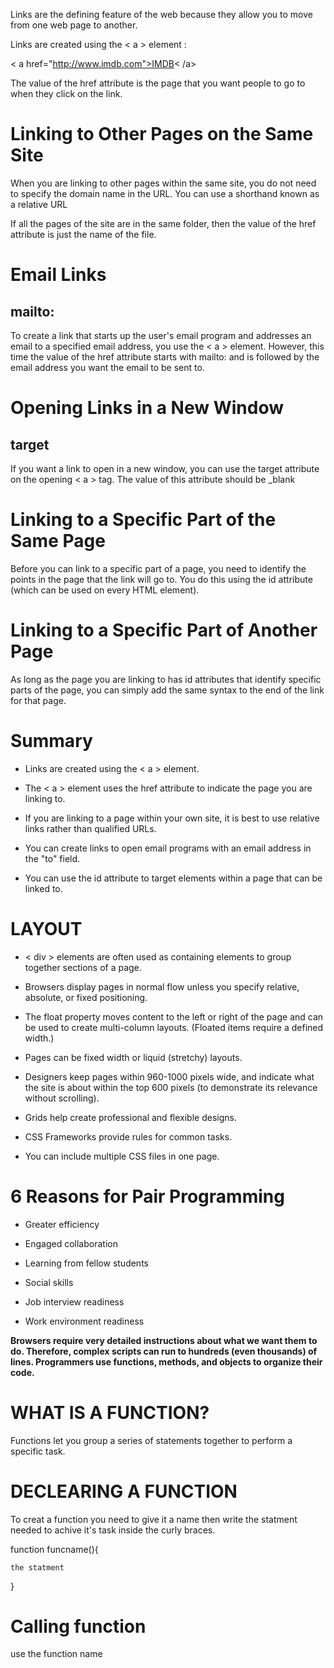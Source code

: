 Links are the defining feature of the web
because they allow you to move from
one web page to another.

Links are created using the < a > element :

< a href="http://www.imdb.com">IMDB< /a>

The value of the
href attribute is the page that
you want people to go to when
they click on the link.

# Linking to Other Pages on the Same Site

When you are linking to other
pages within the same site,
you do not need to specify the
domain name in the URL. You
can use a shorthand known as a
relative URL

If all the pages of the site are in
the same folder, then the value
of the href attribute is just the
name of the file.

# Email Links

## mailto:

To create a link that starts up
the user's email program and
addresses an email to a specified
email address, you use the < a >
element. However, this time the
value of the href attribute starts
with mailto: and is followed by
the email address you want the
email to be sent to.

# Opening Links in a New Window

## target

If you want a link to open in a
new window, you can use the
target attribute on the opening
< a > tag. The value of this
attribute should be _blank

# Linking to a Specific Part of the Same Page

Before you can link to a specific
part of a page, you need to
identify the points in the page
that the link will go to. You do
this using the id attribute (which
can be used on every HTML
element).

# Linking to a Specific Part of Another Page

As long as the page you are
linking to has id attributes that
identify specific parts of the
page, you can simply add the
same syntax to the end of the
link for that page.

# Summary

* Links are created using the < a > element.

* The < a > element uses the href attribute to indicate
the page you are linking to.

* If you are linking to a page within your own site, it is
best to use relative links rather than qualified URLs.

* You can create links to open email programs with an
email address in the "to" field.

* You can use the id attribute to target elements within
a page that can be linked to.

# LAYOUT

* < div > elements are often used as containing elements
to group together sections of a page.

* Browsers display pages in normal flow unless you
specify relative, absolute, or fixed positioning.

* The float property moves content to the left or right
of the page and can be used to create multi-column
layouts. (Floated items require a defined width.)

* Pages can be fixed width or liquid (stretchy) layouts.

* Designers keep pages within 960-1000 pixels wide,
and indicate what the site is about within the top 600
pixels (to demonstrate its relevance without scrolling).

* Grids help create professional and flexible designs.

* CSS Frameworks provide rules for common tasks.

* You can include multiple CSS files in one page.

# 6 Reasons for Pair Programming

* Greater efficiency

* Engaged collaboration

* Learning from fellow students

* Social skills

* Job interview readiness

* Work environment readiness

**Browsers require very detailed instructions about what we want them to do. Therefore, complex scripts can run to hundreds (even thousands) of lines. Programmers use functions, methods, and objects to organize their code.**

# WHAT IS A FUNCTION? 

Functions let you group a series of statements together to perform a
specific task.

# DECLEARING A FUNCTION

To creat a function you need to give it a name then write the statment needed to achive it's task inside the curly braces.

function funcname(){

    the statment

}

# Calling function

use the function name